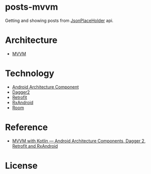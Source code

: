 # posts-mvvm
Getting and showing posts from [JsonPlaceHolder](http://jsonplaceholder.typicode.com/) api.

# Architecture
- [MVVM]()

# Technology
- [Android Architecture Component]()
- [Dagger2]()
- [Retrofit]()
- [RxAndroid]()
- [Room]()

# Reference
- [MVVM with Kotlin — Android Architecture Components, Dagger 2, Retrofit and RxAndroid](https://proandroiddev.com/mvvm-with-kotlin-android-architecture-components-dagger-2-retrofit-and-rxandroid-1a4ebb38c699)

# License